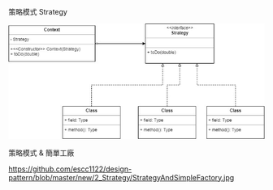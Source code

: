 策略模式 Strategy

![image](https://github.com/escc1122/design-pattern/blob/master/new/2_Strategy/Strategy.jpg)



策略模式 & 簡單工廠

https://github.com/escc1122/design-pattern/blob/master/new/2_Strategy/StrategyAndSimpleFactory.jpg
